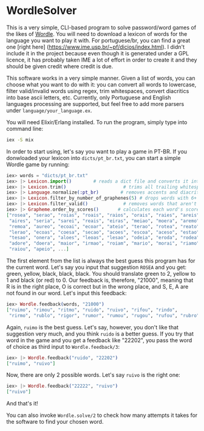 # WordleSolver

This is a very simple, CLI-based program to solve password/word games of the likes of 
[Wordle](https://www.powerlanguage.co.uk/wordle/). You will need to download a lexicon of words
for the language you want to play it with. For portuguese/br, you can find a great one [right here]
(https://www.ime.usp.br/~pf/dicios/index.html). I didn't include it in the project because even
though it is generated under a GPL licence, it has probably taken IME a lot of effort in order to
create it and they should be given credit where credit is due.

This software works in a very simple manner. Given a list of words, you can choose what you want
to do with it: you can convert all words to lowercase, filter valid/invalid words using regex, trim
whitespaces, convert diacritics into base ascii letters, etc. Currently, only Portuguese and English
languages processing are supported, but feel free to add more parsers under 
`language/your_language.ex`.

You will need Elixir/Erlang installed. To run the program, simply type into command line:

```bash
iex -S mix
```

In order to start using, let's say you want to play a game in PT-BR. If you donwloaded your
lexicon into `dicts/pt_br.txt`, you can start a simple Wordle game by running:

```elixir
iex> words = "dicts/pt_br.txt"
iex> |> Lexicon.import()        # reads a dict file and converts it into a list of strings
iex> |> Lexicon.trim()                     # trims all trailing whitespace
iex> |> Language.normalize(:pt_br)        # removes accents and diacritics
iex> |> Lexicon.filter_by_number_of_graphenes(5) # drops words with 6+ or 4- letters
iex> |> Lexicon.filter_valid()             # removes words that aren't exclusively lowcase a-z
iex> |> Grapheme.order_by_scores()       # calculates each word's score based on how many good letters it has and then sorts in desc score order
["rosea", "serao", "roias", "roais", "raios", "orais", "raies", "areis",
 "aires", "seria", "sarei", "reais", "eiras", "meiao", "moera", "aremo",
 "remoa", "aureo", "ecoai", "ecoar", "ateio", "terao", "rotea", "reato",
 "lerao", "ecoas", "coesa", "secao", "acoes", "escoa", "aceso", "estao",
 "tesao", "onera", "aloes", "leoas", "lesao", "odeia", "eroda", "rodea",
 "adore", "doera", "maior", "irmao", "roiam", "mario", "morai", "riamo",
 "raiou", "apeio", ...]
```

The first element from the list is always the best guess this program has for the current word.
Let's say you input that suggestion `ROSEA` and you get: green, yellow, black, black,
black. You should translate green to 2, yellow to 1 and black (or red) to 0. Our feedback is,
therefore, "21000", meaning that R is in the right place, O is correct but in the wrong place, and
S, E, A are not found in our word. Let's input this feedback:

```elixir
iex> Wordle.feedback(words, "21000")
["ruimo", "rimou", "ritmo", "ruido", "ruivo", "rifou", "rindo",
 "rirmo", "rublo", "rigor", "rumor", "rumou", "rugou", "rufou", "rubro"]
```

Again, `ruimo` is the best guess. Let's say, however, you don't like that suggestion very much, and
you think `ruido` is a better guess. If you try that word in the game and you get a feedback like
"22202", you pass the word of choice as third input to `Wordle.feedback/3`:

```elixir
iex> |> Wordle.feedback("ruido", "22202")
["ruimo", "ruivo"]
```
Now, there are only 2 possible words. Let's say `ruivo` is the right one:

```elixir
iex> |> Wordle.feedback("22222", "ruivo")
["ruivo"]
```

And that's it!

You can also invoke `Wordle.solve/2` to check how many attempts it takes for the software to find
your chosen word.
